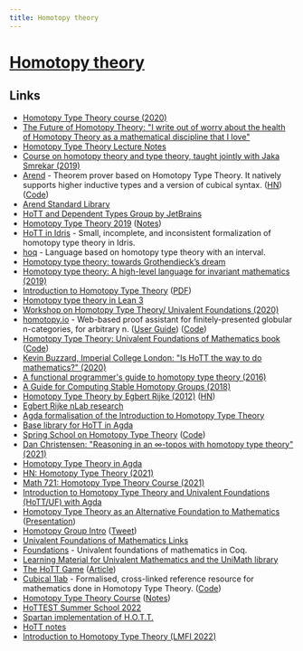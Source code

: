 ```yaml
---
title: Homotopy theory
---
```


# [Homotopy theory](https://ncatlab.org/nlab/show/homotopy+theory)

## Links

- [Homotopy Type Theory course (2020)](http://www.cs.cmu.edu/~rwh/courses/hott/)
- [The Future of Homotopy Theory: "I write out of worry about the health of Homotopy Theory as a mathematical discipline that I love"](https://www.reddit.com/r/math/comments/8dvtoh/the_future_of_homotopy_theory_i_write_out_of/)
- [Homotopy Type Theory Lecture Notes](https://github.com/RobertHarper/hott-notes)
- [Course on homotopy theory and type theory, taught jointly with Jaka Smrekar (2019)](https://github.com/andrejbauer/homotopy-type-theory-course)
- [Arend](https://arend-lang.github.io/) - Theorem prover based on Homotopy Type Theory. It natively supports higher inductive types and a version of cubical syntax. ([HN](https://news.ycombinator.com/item?id=20630319)) ([Code](https://github.com/JetBrains/Arend))
- [Arend Standard Library](https://github.com/JetBrains/arend-lib)
- [HoTT and Dependent Types Group by JetBrains](https://research.jetbrains.org/groups/group-for-dependent-types-and-hott)
- [Homotopy Type Theory 2019](https://hott.github.io/HoTT-2019//summer-school/) ([Notes](https://github.com/CodaFi/Hott-Summer))
- [HoTT in Idris](https://github.com/associahedron/HoTT-Idris) - Small, incomplete, and inconsistent formalization of homotopy type theory in Idris.
- [hoq](https://github.com/valis/hoq) - Language based on homotopy type theory with an interval.
- [Homotopy type theory: towards Grothendieck’s dream](https://home.sandiego.edu/~shulman/papers/hott-grothendieck.pdf)
- [Homotopy type theory: A high-level language for invariant mathematics (2019)](https://home.sandiego.edu/~shulman/papers/highlevel.pdf)
- [Introduction to Homotopy Type Theory](https://github.com/EgbertRijke/HoTT-Intro) ([PDF](http://www.andrew.cmu.edu/user/erijke/hott/hott_intro.pdf))
- [Homotopy type theory in Lean 3](https://github.com/gebner/hott3)
- [Workshop on Homotopy Type Theory/ Univalent Foundations (2020)](https://hott-uf.github.io/2020/)
- [homotopy.io](https://homotopy.io/) - Web-based proof assistant for finitely-presented globular n-categories, for arbitrary n. ([User Guide](https://ncatlab.org/nlab/show/homotopy.io)) ([Code](https://github.com/homotopy-io/homotopy-webclient))
- [Homotopy Type Theory: Univalent Foundations of Mathematics book](https://homotopytypetheory.org/book/) ([Code](https://github.com/HoTT/book))
- [Kevin Buzzard, Imperial College London: "Is HoTT the way to do mathematics?" (2020)](https://www.youtube.com/watch?v=q5-pykbfViA)
- [A functional programmer's guide to homotopy type theory (2016)](https://dl.acm.org/doi/10.1145/2951913.2976748)
- [A Guide for Computing Stable Homotopy Groups (2018)](https://arxiv.org/abs/1801.07530)
- [Homotopy Type Theory by Egbert Rijke (2012)](https://hottheory.files.wordpress.com/2012/08/hott2.pdf) ([HN](https://news.ycombinator.com/item?id=24902852))
- [Egbert Rijke nLab research](https://ncatlab.org/nlab/show/Egbert+Rijke)
- [Agda formalisation of the Introduction to Homotopy Type Theory](https://github.com/HoTT-Intro/Agda)
- [Base library for HoTT in Agda](https://github.com/pcapriotti/agda-base)
- [Spring School on Homotopy Type Theory](https://epit2020cnrs.inria.fr/) ([Code](https://github.com/HoTT/EPIT-2020))
- [Dan Christensen: "Reasoning in an ∞-topos with homotopy type theory" (2021)](https://www.youtube.com/watch?v=_0sEEAMwHzo)
- [Homotopy Type Theory in Agda](https://github.com/HoTT/HoTT-Agda)
- [HN: Homotopy Type Theory (2021)](https://news.ycombinator.com/item?id=27589503)
- [Math 721: Homotopy Type Theory Course (2021)](https://github.com/emilyriehl/721)
- [Introduction to Homotopy Type Theory and Univalent Foundations (HoTT/UF) with Agda](https://www.cs.bham.ac.uk/~mhe/HoTT-UF-in-Agda-Lecture-Notes/index.html)
- [Homotopy Type Theory as an Alternative Foundation to Mathematics](https://github.com/bi-functor/hott-thesis/blob/master/hott-thesis.pdf) ([Presentation](https://github.com/bi-functor/hott-thesis/blob/master/hott-thesis-presentation.pdf))
- [Homotopy Group Intro](https://www.youtube.com/watch?v=fJJ7NhkySXM) ([Tweet](https://twitter.com/alex_berg/status/1447255627315752968))
- [Univalent Foundations of Mathematics Links](https://www.math.ias.edu/~vladimir/Site3/Univalent_Foundations.html)
- [Foundations](https://github.com/UniMath/Foundations) - Univalent foundations of mathematics in Coq.
- [Learning Material for Univalent Mathematics and the UniMath library](https://github.com/UniMath/Schools)
- [The HoTT Game](https://github.com/thehottgame/TheHoTTGame) ([Article](https://homotopytypetheory.org/2021/12/01/the-hott-game/))
- [Cubical 1lab](https://cubical.1lab.dev/) - Formalised, cross-linked reference resource for mathematics done in Homotopy Type Theory. ([Code](https://github.com/plt-amy/cubical-1lab))
- [Homotopy Type Theory Course](https://www.cs.cmu.edu/~rwh/courses/hott/) ([Notes](https://github.com/RobertHarper/hott-notes))
- [HoTTEST Summer School 2022](https://uwo.ca/math/faculty/kapulkin/seminars/hottest_summer_school_2022.html)
- [Spartan implementation of H.O.T.T.](https://github.com/Trebor-Huang/Down-The-Path)
- [HoTT notes](https://github.com/lemastero/hott-wiki)
- [Introduction to Homotopy Type Theory (LMFI 2022)](https://github.com/herbelin/LMFI-HoTT)